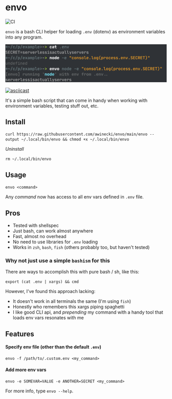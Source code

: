 # envo

![CI](https://github.com/awinecki/envo/workflows/CI/badge.svg?branch=main)



`envo` is a bash CLI helper for loading `.env` (dotenv) as environment variables into any program.

![screenshot](screenshot.png)

[![asciicast](https://asciinema.org/a/Tn95ATBxcSx0srPFg6mccPCPo.svg)](https://asciinema.org/a/Tn95ATBxcSx0srPFg6mccPCPo)



It's a simple bash script that can come in handy when working with environment variables, testing stuff out, etc.

## Install

```
curl https://raw.githubusercontent.com/awinecki/envo/main/envo --output ~/.local/bin/envo && chmod +x ~/.local/bin/envo
```

*Uninstall*

```
rm ~/.local/bin/envo
```



## Usage

```
envo <command>
```

Any *command* now has access to all env vars defined in `.env` file.



## Pros

- Tested with shellspec
- Just bash, can work almost anywhere
- Fast, almost no overhead
- No need to use libraries for `.env` loading
- Works in `zsh`, `bash`, `fish` (others probably too, but haven't tested)



### Why not just use a simple `bashism` for this

There are ways to accomplish this with pure bash / sh, like this:

```
export (cat .env | xargs) && cmd
```

However, I've found this approach lacking:

- It doesn't work in all terminals the same (I'm using `fish`)
- Honestly who remembers this xargs piping spaghetti
- I like good CLI api, and *prepending* my command with a handy tool that loads env vars resonates with me



## Features

#### Specify env file (other than the default `.env`)

```
envo -f /path/to/.custom.env <my_command>
```

#### Add more env vars

```
envo -e SOMEVAR=VALUE -e ANOTHER=SECRET <my_command>
```

For more info, type `envo --help`.





